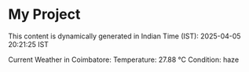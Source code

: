 # My Project

This content is dynamically generated in Indian Time (IST): 2025-04-05 20:21:25 IST


Current Weather in Coimbatore:
Temperature: 27.88 °C
Condition: haze
